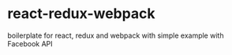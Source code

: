 # react-redux-webpack
boilerplate for react, redux and webpack with simple example with Facebook API
